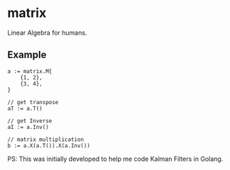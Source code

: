 # matrix

Linear Algebra for humans.

## Example
```
a := matrix.M{
    {1, 2},
    {3, 4},
}

// get transpose
aT := a.T()

// get Inverse
aI := a.Inv()

// matrix multiplication
b := a.X(a.T()).X(a.Inv())

```
PS: This was initially developed to help me code Kalman Filters in Golang. 
